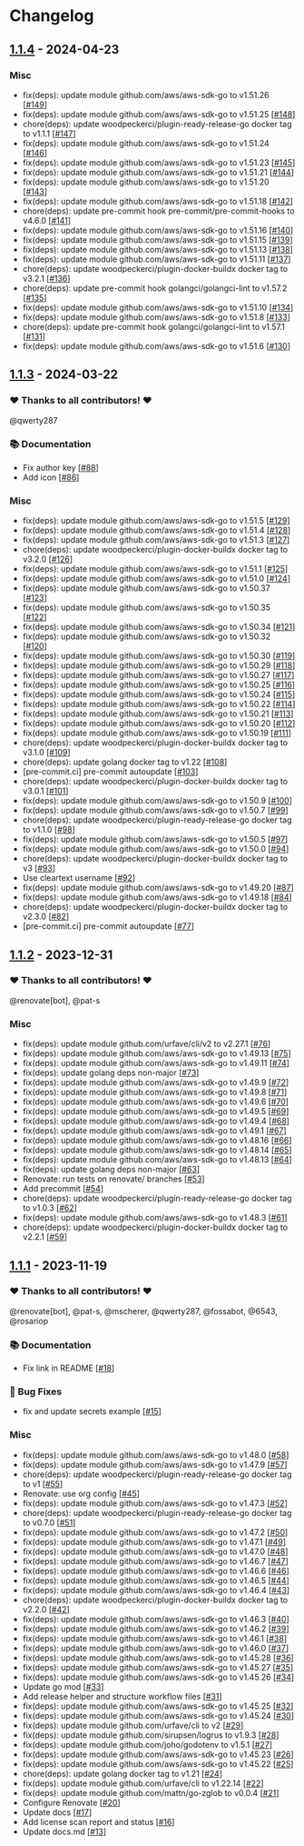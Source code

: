 # Changelog

## [1.1.4](https://github.com/woodpecker-ci/plugin-s3/releases/tag/v1.1.4) - 2024-04-23

### Misc

- fix(deps): update module github.com/aws/aws-sdk-go to v1.51.26 [[#149](https://github.com/woodpecker-ci/plugin-s3/pull/149)]
- fix(deps): update module github.com/aws/aws-sdk-go to v1.51.25 [[#148](https://github.com/woodpecker-ci/plugin-s3/pull/148)]
- chore(deps): update woodpeckerci/plugin-ready-release-go docker tag to v1.1.1 [[#147](https://github.com/woodpecker-ci/plugin-s3/pull/147)]
- fix(deps): update module github.com/aws/aws-sdk-go to v1.51.24 [[#146](https://github.com/woodpecker-ci/plugin-s3/pull/146)]
- fix(deps): update module github.com/aws/aws-sdk-go to v1.51.23 [[#145](https://github.com/woodpecker-ci/plugin-s3/pull/145)]
- fix(deps): update module github.com/aws/aws-sdk-go to v1.51.21 [[#144](https://github.com/woodpecker-ci/plugin-s3/pull/144)]
- fix(deps): update module github.com/aws/aws-sdk-go to v1.51.20 [[#143](https://github.com/woodpecker-ci/plugin-s3/pull/143)]
- fix(deps): update module github.com/aws/aws-sdk-go to v1.51.18 [[#142](https://github.com/woodpecker-ci/plugin-s3/pull/142)]
- chore(deps): update pre-commit hook pre-commit/pre-commit-hooks to v4.6.0 [[#141](https://github.com/woodpecker-ci/plugin-s3/pull/141)]
- fix(deps): update module github.com/aws/aws-sdk-go to v1.51.16 [[#140](https://github.com/woodpecker-ci/plugin-s3/pull/140)]
- fix(deps): update module github.com/aws/aws-sdk-go to v1.51.15 [[#139](https://github.com/woodpecker-ci/plugin-s3/pull/139)]
- fix(deps): update module github.com/aws/aws-sdk-go to v1.51.13 [[#138](https://github.com/woodpecker-ci/plugin-s3/pull/138)]
- fix(deps): update module github.com/aws/aws-sdk-go to v1.51.11 [[#137](https://github.com/woodpecker-ci/plugin-s3/pull/137)]
- chore(deps): update woodpeckerci/plugin-docker-buildx docker tag to v3.2.1 [[#136](https://github.com/woodpecker-ci/plugin-s3/pull/136)]
- chore(deps): update pre-commit hook golangci/golangci-lint to v1.57.2 [[#135](https://github.com/woodpecker-ci/plugin-s3/pull/135)]
- fix(deps): update module github.com/aws/aws-sdk-go to v1.51.10 [[#134](https://github.com/woodpecker-ci/plugin-s3/pull/134)]
- fix(deps): update module github.com/aws/aws-sdk-go to v1.51.8 [[#133](https://github.com/woodpecker-ci/plugin-s3/pull/133)]
- chore(deps): update pre-commit hook golangci/golangci-lint to v1.57.1 [[#131](https://github.com/woodpecker-ci/plugin-s3/pull/131)]
- fix(deps): update module github.com/aws/aws-sdk-go to v1.51.6 [[#130](https://github.com/woodpecker-ci/plugin-s3/pull/130)]

## [1.1.3](https://github.com/woodpecker-ci/plugin-s3/releases/tag/v1.1.3) - 2024-03-22

### ❤️ Thanks to all contributors! ❤️

@qwerty287

### 📚 Documentation

- Fix author key [[#88](https://github.com/woodpecker-ci/plugin-s3/pull/88)]
- Add icon [[#86](https://github.com/woodpecker-ci/plugin-s3/pull/86)]

### Misc

- fix(deps): update module github.com/aws/aws-sdk-go to v1.51.5 [[#129](https://github.com/woodpecker-ci/plugin-s3/pull/129)]
- fix(deps): update module github.com/aws/aws-sdk-go to v1.51.4 [[#128](https://github.com/woodpecker-ci/plugin-s3/pull/128)]
- fix(deps): update module github.com/aws/aws-sdk-go to v1.51.3 [[#127](https://github.com/woodpecker-ci/plugin-s3/pull/127)]
- chore(deps): update woodpeckerci/plugin-docker-buildx docker tag to v3.2.0 [[#126](https://github.com/woodpecker-ci/plugin-s3/pull/126)]
- fix(deps): update module github.com/aws/aws-sdk-go to v1.51.1 [[#125](https://github.com/woodpecker-ci/plugin-s3/pull/125)]
- fix(deps): update module github.com/aws/aws-sdk-go to v1.51.0 [[#124](https://github.com/woodpecker-ci/plugin-s3/pull/124)]
- fix(deps): update module github.com/aws/aws-sdk-go to v1.50.37 [[#123](https://github.com/woodpecker-ci/plugin-s3/pull/123)]
- fix(deps): update module github.com/aws/aws-sdk-go to v1.50.35 [[#122](https://github.com/woodpecker-ci/plugin-s3/pull/122)]
- fix(deps): update module github.com/aws/aws-sdk-go to v1.50.34 [[#121](https://github.com/woodpecker-ci/plugin-s3/pull/121)]
- fix(deps): update module github.com/aws/aws-sdk-go to v1.50.32 [[#120](https://github.com/woodpecker-ci/plugin-s3/pull/120)]
- fix(deps): update module github.com/aws/aws-sdk-go to v1.50.30 [[#119](https://github.com/woodpecker-ci/plugin-s3/pull/119)]
- fix(deps): update module github.com/aws/aws-sdk-go to v1.50.29 [[#118](https://github.com/woodpecker-ci/plugin-s3/pull/118)]
- fix(deps): update module github.com/aws/aws-sdk-go to v1.50.27 [[#117](https://github.com/woodpecker-ci/plugin-s3/pull/117)]
- fix(deps): update module github.com/aws/aws-sdk-go to v1.50.25 [[#116](https://github.com/woodpecker-ci/plugin-s3/pull/116)]
- fix(deps): update module github.com/aws/aws-sdk-go to v1.50.24 [[#115](https://github.com/woodpecker-ci/plugin-s3/pull/115)]
- fix(deps): update module github.com/aws/aws-sdk-go to v1.50.22 [[#114](https://github.com/woodpecker-ci/plugin-s3/pull/114)]
- fix(deps): update module github.com/aws/aws-sdk-go to v1.50.21 [[#113](https://github.com/woodpecker-ci/plugin-s3/pull/113)]
- fix(deps): update module github.com/aws/aws-sdk-go to v1.50.20 [[#112](https://github.com/woodpecker-ci/plugin-s3/pull/112)]
- fix(deps): update module github.com/aws/aws-sdk-go to v1.50.19 [[#111](https://github.com/woodpecker-ci/plugin-s3/pull/111)]
- chore(deps): update woodpeckerci/plugin-docker-buildx docker tag to v3.1.0 [[#109](https://github.com/woodpecker-ci/plugin-s3/pull/109)]
- chore(deps): update golang docker tag to v1.22 [[#108](https://github.com/woodpecker-ci/plugin-s3/pull/108)]
- [pre-commit.ci] pre-commit autoupdate [[#103](https://github.com/woodpecker-ci/plugin-s3/pull/103)]
- chore(deps): update woodpeckerci/plugin-docker-buildx docker tag to v3.0.1 [[#101](https://github.com/woodpecker-ci/plugin-s3/pull/101)]
- fix(deps): update module github.com/aws/aws-sdk-go to v1.50.9 [[#100](https://github.com/woodpecker-ci/plugin-s3/pull/100)]
- fix(deps): update module github.com/aws/aws-sdk-go to v1.50.7 [[#99](https://github.com/woodpecker-ci/plugin-s3/pull/99)]
- chore(deps): update woodpeckerci/plugin-ready-release-go docker tag to v1.1.0 [[#98](https://github.com/woodpecker-ci/plugin-s3/pull/98)]
- fix(deps): update module github.com/aws/aws-sdk-go to v1.50.5 [[#97](https://github.com/woodpecker-ci/plugin-s3/pull/97)]
- fix(deps): update module github.com/aws/aws-sdk-go to v1.50.0 [[#94](https://github.com/woodpecker-ci/plugin-s3/pull/94)]
- chore(deps): update woodpeckerci/plugin-docker-buildx docker tag to v3 [[#93](https://github.com/woodpecker-ci/plugin-s3/pull/93)]
- Use cleartext username [[#92](https://github.com/woodpecker-ci/plugin-s3/pull/92)]
- fix(deps): update module github.com/aws/aws-sdk-go to v1.49.20 [[#87](https://github.com/woodpecker-ci/plugin-s3/pull/87)]
- fix(deps): update module github.com/aws/aws-sdk-go to v1.49.18 [[#84](https://github.com/woodpecker-ci/plugin-s3/pull/84)]
- chore(deps): update woodpeckerci/plugin-docker-buildx docker tag to v2.3.0 [[#82](https://github.com/woodpecker-ci/plugin-s3/pull/82)]
- [pre-commit.ci] pre-commit autoupdate [[#77](https://github.com/woodpecker-ci/plugin-s3/pull/77)]

## [1.1.2](https://github.com/woodpecker-ci/plugin-s3/releases/tag/1.1.2) - 2023-12-31

### ❤️ Thanks to all contributors! ❤️

@renovate[bot], @pat-s

### Misc

- fix(deps): update module github.com/urfave/cli/v2 to v2.27.1 [[#76](https://github.com/woodpecker-ci/plugin-s3/pull/76)]
- fix(deps): update module github.com/aws/aws-sdk-go to v1.49.13 [[#75](https://github.com/woodpecker-ci/plugin-s3/pull/75)]
- fix(deps): update module github.com/aws/aws-sdk-go to v1.49.11 [[#74](https://github.com/woodpecker-ci/plugin-s3/pull/74)]
- fix(deps): update golang deps non-major [[#73](https://github.com/woodpecker-ci/plugin-s3/pull/73)]
- fix(deps): update module github.com/aws/aws-sdk-go to v1.49.9 [[#72](https://github.com/woodpecker-ci/plugin-s3/pull/72)]
- fix(deps): update module github.com/aws/aws-sdk-go to v1.49.8 [[#71](https://github.com/woodpecker-ci/plugin-s3/pull/71)]
- fix(deps): update module github.com/aws/aws-sdk-go to v1.49.6 [[#70](https://github.com/woodpecker-ci/plugin-s3/pull/70)]
- fix(deps): update module github.com/aws/aws-sdk-go to v1.49.5 [[#69](https://github.com/woodpecker-ci/plugin-s3/pull/69)]
- fix(deps): update module github.com/aws/aws-sdk-go to v1.49.4 [[#68](https://github.com/woodpecker-ci/plugin-s3/pull/68)]
- fix(deps): update module github.com/aws/aws-sdk-go to v1.49.1 [[#67](https://github.com/woodpecker-ci/plugin-s3/pull/67)]
- fix(deps): update module github.com/aws/aws-sdk-go to v1.48.16 [[#66](https://github.com/woodpecker-ci/plugin-s3/pull/66)]
- fix(deps): update module github.com/aws/aws-sdk-go to v1.48.14 [[#65](https://github.com/woodpecker-ci/plugin-s3/pull/65)]
- fix(deps): update module github.com/aws/aws-sdk-go to v1.48.13 [[#64](https://github.com/woodpecker-ci/plugin-s3/pull/64)]
- fix(deps): update golang deps non-major [[#63](https://github.com/woodpecker-ci/plugin-s3/pull/63)]
- Renovate: run tests on renovate/ branches [[#53](https://github.com/woodpecker-ci/plugin-s3/pull/53)]
- Add precommit [[#54](https://github.com/woodpecker-ci/plugin-s3/pull/54)]
- chore(deps): update woodpeckerci/plugin-ready-release-go docker tag to v1.0.3 [[#62](https://github.com/woodpecker-ci/plugin-s3/pull/62)]
- fix(deps): update module github.com/aws/aws-sdk-go to v1.48.3 [[#61](https://github.com/woodpecker-ci/plugin-s3/pull/61)]
- chore(deps): update woodpeckerci/plugin-docker-buildx docker tag to v2.2.1 [[#59](https://github.com/woodpecker-ci/plugin-s3/pull/59)]

## [1.1.1](https://github.com/woodpecker-ci/plugin-s3/releases/tag/1.1.1) - 2023-11-19

### ❤️ Thanks to all contributors! ❤️

@renovate[bot], @pat-s, @mscherer, @qwerty287, @fossabot, @6543, @rosariop

### 📚 Documentation

- Fix link in README [[#18](https://github.com/woodpecker-ci/plugin-s3/pull/18)]

### 🐛 Bug Fixes

- fix and update secrets example [[#15](https://github.com/woodpecker-ci/plugin-s3/pull/15)]

### Misc

- fix(deps): update module github.com/aws/aws-sdk-go to v1.48.0 [[#58](https://github.com/woodpecker-ci/plugin-s3/pull/58)]
- fix(deps): update module github.com/aws/aws-sdk-go to v1.47.9 [[#57](https://github.com/woodpecker-ci/plugin-s3/pull/57)]
- chore(deps): update woodpeckerci/plugin-ready-release-go docker tag to v1 [[#55](https://github.com/woodpecker-ci/plugin-s3/pull/55)]
- Renovate: use org config [[#45](https://github.com/woodpecker-ci/plugin-s3/pull/45)]
- fix(deps): update module github.com/aws/aws-sdk-go to v1.47.3 [[#52](https://github.com/woodpecker-ci/plugin-s3/pull/52)]
- chore(deps): update woodpeckerci/plugin-ready-release-go docker tag to v0.7.0 [[#51](https://github.com/woodpecker-ci/plugin-s3/pull/51)]
- fix(deps): update module github.com/aws/aws-sdk-go to v1.47.2 [[#50](https://github.com/woodpecker-ci/plugin-s3/pull/50)]
- fix(deps): update module github.com/aws/aws-sdk-go to v1.47.1 [[#49](https://github.com/woodpecker-ci/plugin-s3/pull/49)]
- fix(deps): update module github.com/aws/aws-sdk-go to v1.47.0 [[#48](https://github.com/woodpecker-ci/plugin-s3/pull/48)]
- fix(deps): update module github.com/aws/aws-sdk-go to v1.46.7 [[#47](https://github.com/woodpecker-ci/plugin-s3/pull/47)]
- fix(deps): update module github.com/aws/aws-sdk-go to v1.46.6 [[#46](https://github.com/woodpecker-ci/plugin-s3/pull/46)]
- fix(deps): update module github.com/aws/aws-sdk-go to v1.46.5 [[#44](https://github.com/woodpecker-ci/plugin-s3/pull/44)]
- fix(deps): update module github.com/aws/aws-sdk-go to v1.46.4 [[#43](https://github.com/woodpecker-ci/plugin-s3/pull/43)]
- chore(deps): update woodpeckerci/plugin-docker-buildx docker tag to v2.2.0 [[#42](https://github.com/woodpecker-ci/plugin-s3/pull/42)]
- fix(deps): update module github.com/aws/aws-sdk-go to v1.46.3 [[#40](https://github.com/woodpecker-ci/plugin-s3/pull/40)]
- fix(deps): update module github.com/aws/aws-sdk-go to v1.46.2 [[#39](https://github.com/woodpecker-ci/plugin-s3/pull/39)]
- fix(deps): update module github.com/aws/aws-sdk-go to v1.46.1 [[#38](https://github.com/woodpecker-ci/plugin-s3/pull/38)]
- fix(deps): update module github.com/aws/aws-sdk-go to v1.46.0 [[#37](https://github.com/woodpecker-ci/plugin-s3/pull/37)]
- fix(deps): update module github.com/aws/aws-sdk-go to v1.45.28 [[#36](https://github.com/woodpecker-ci/plugin-s3/pull/36)]
- fix(deps): update module github.com/aws/aws-sdk-go to v1.45.27 [[#35](https://github.com/woodpecker-ci/plugin-s3/pull/35)]
- fix(deps): update module github.com/aws/aws-sdk-go to v1.45.26 [[#34](https://github.com/woodpecker-ci/plugin-s3/pull/34)]
- Update go mod [[#33](https://github.com/woodpecker-ci/plugin-s3/pull/33)]
- Add release helper and structure workflow files [[#31](https://github.com/woodpecker-ci/plugin-s3/pull/31)]
- fix(deps): update module github.com/aws/aws-sdk-go to v1.45.25 [[#32](https://github.com/woodpecker-ci/plugin-s3/pull/32)]
- fix(deps): update module github.com/aws/aws-sdk-go to v1.45.24 [[#30](https://github.com/woodpecker-ci/plugin-s3/pull/30)]
- fix(deps): update module github.com/urfave/cli to v2 [[#29](https://github.com/woodpecker-ci/plugin-s3/pull/29)]
- fix(deps): update module github.com/sirupsen/logrus to v1.9.3 [[#28](https://github.com/woodpecker-ci/plugin-s3/pull/28)]
- fix(deps): update module github.com/joho/godotenv to v1.5.1 [[#27](https://github.com/woodpecker-ci/plugin-s3/pull/27)]
- fix(deps): update module github.com/aws/aws-sdk-go to v1.45.23 [[#26](https://github.com/woodpecker-ci/plugin-s3/pull/26)]
- fix(deps): update module github.com/aws/aws-sdk-go to v1.45.22 [[#25](https://github.com/woodpecker-ci/plugin-s3/pull/25)]
- chore(deps): update golang docker tag to v1.21 [[#24](https://github.com/woodpecker-ci/plugin-s3/pull/24)]
- fix(deps): update module github.com/urfave/cli to v1.22.14 [[#22](https://github.com/woodpecker-ci/plugin-s3/pull/22)]
- fix(deps): update module github.com/mattn/go-zglob to v0.0.4 [[#21](https://github.com/woodpecker-ci/plugin-s3/pull/21)]
- Configure Renovate [[#20](https://github.com/woodpecker-ci/plugin-s3/pull/20)]
- Update docs [[#17](https://github.com/woodpecker-ci/plugin-s3/pull/17)]
- Add license scan report and status [[#16](https://github.com/woodpecker-ci/plugin-s3/pull/16)]
- Update docs.md [[#13](https://github.com/woodpecker-ci/plugin-s3/pull/13)]
